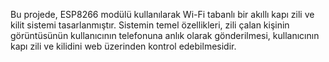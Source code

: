 Bu projede, ESP8266 modülü kullanılarak Wi-Fi tabanlı bir akıllı 
kapı zili ve kilit sistemi tasarlanmıştır. Sistemin temel özellikleri, zili çalan 
kişinin görüntüsünün kullanıcının telefonuna anlık olarak gönderilmesi, 
kullanıcının kapı zili ve kilidini web üzerinden kontrol edebilmesidir.  
